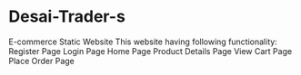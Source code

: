 # Desai-Trader-s
E-commerce Static Website
This website having following functionality:
Register Page
Login Page
Home Page
Product Details Page
View Cart Page
Place Order Page
